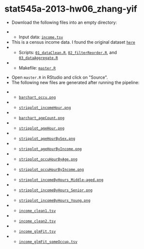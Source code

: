 stat545a-2013-hw06_zhang-yif
============================
   * Download the following files into an empty directory:
-    - Input data: [`income.tsv`](https://github.com/dora7870/stat545a-2013-hw06_zhang-yif/blob/master/data/income.tsv) 
-    This is a census income data. I found the original dataset [`here`](http://archive.ics.uci.edu/ml/machine-learning-databases/adult/adult.data)
-    - Scripts: [`01_dataClean.R`](https://github.com/dora7870/stat545a-2013-hw06_zhang-yif/blob/master/Rscripts/01_dataClean.R), [`02_filterReorder.R`](https://github.com/dora7870/stat545a-2013-hw06_zhang-yif/blob/master/Rscripts/02_filterReorder.R), and [`03_dataAggregate.R`](https://github.com/dora7870/stat545a-2013-hw06_zhang-yif/blob/master/Rscripts/03_dataAggregate.R) 
-    - Makefile: [`master.R`](https://github.com/dora7870/stat545a-2013-hw06_zhang-yif/blob/master/Rscripts/master.R)
   * Open `master.R` in RStudio and click on "Source".
   * The following new files are generated after running the pipeline:
-    - [`barchart_occu.png`](https://github.com/dora7870/stat545a-2013-hw06_zhang-yif/blob/master/graphs/barchart_occu.png)
-    - [`stripplot_incomeHour.png`](https://github.com/dora7870/stat545a-2013-hw06_zhang-yif/blob/master/graphs/stripplot_incomeHour.png)
-    - [`barchart_ageCount.png`](https://github.com/dora7870/stat545a-2013-hw06_zhang-yif/blob/master/graphs/barchart_ageCount.png)
-    - [`stripplot_ageHour.png`](https://github.com/dora7870/stat545a-2013-hw06_zhang-yif/blob/master/graphs/stripplot_ageHour.png)
-    - [`stripplot_ageHourBySex.png`](https://github.com/dora7870/stat545a-2013-hw06_zhang-yif/blob/master/graphs/stripplot_ageHourBySex.png)
-    - [`stripplot_ageHourByIncome.png`](https://github.com/dora7870/stat545a-2013-hw06_zhang-yif/blob/master/graphs/stripplot_ageHourByIncome.png)
-    - [`stripplot_occuHourByAge.png`](https://github.com/dora7870/stat545a-2013-hw06_zhang-yif/blob/master/graphs/stripplot_occuHourByAge.png)
-    - [`stripplot_occuHourByIncome.png`](https://github.com/dora7870/stat545a-2013-hw06_zhang-yif/blob/master/graphs/stripplot_occuHourByIncome.png)
-    - [`stripplot_incomeByHours_Middle-aged.png`](https://github.com/dora7870/stat545a-2013-hw06_zhang-yif/blob/master/graphs/stripplot_incomeByHours_Middle-aged.png)
-    - [`stripplot_incomeByHours_Senior.png`](https://github.com/dora7870/stat545a-2013-hw06_zhang-yif/blob/master/graphs/stripplot_incomeByHours_Senior.png)
-    - [`stripplot_incomeByHours_Young.png`](https://github.com/dora7870/stat545a-2013-hw06_zhang-yif/blob/master/graphs/stripplot_incomeByHours_Young.png)
-    - [`income_clean1.tsv`](https://github.com/dora7870/stat545a-2013-hw06_zhang-yif/blob/master/data/income_clean1.tsv)
-    - [`income_clean2.tsv`](https://github.com/dora7870/stat545a-2013-hw06_zhang-yif/blob/master/data/income_clean2.tsv)
-    - [`income_glmFit.tsv`](https://github.com/dora7870/stat545a-2013-hw06_zhang-yif/blob/master/data/income_glmFit.tsv)
-    - [`income_glmFit_someOccup.tsv`](https://github.com/dora7870/stat545a-2013-hw06_zhang-yif/blob/master/data/income_glmFit_someOccup.tsv)
